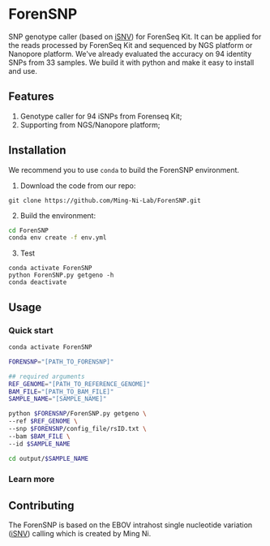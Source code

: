 # ForenSNP
SNP genotype caller (based on [iSNV](https://github.com/generality/iSNV-calling)) for ForenSeq Kit. It can be applied for the reads processed by ForenSeq Kit and sequenced by NGS platform or Nanopore platform. We've already evaluated the accuracy on 94 identity SNPs from 33 samples. We build it with python and make it easy to install and use. 


## Features
1. Genotype caller for 94 iSNPs from Forenseq Kit;
2. Supporting from NGS/Nanopore platform;



## Installation

We recommend you to use `conda` to build the ForenSNP environment.

1. Download the code from our repo:

```
git clone https://github.com/Ming-Ni-Lab/ForenSNP.git
```

2. Build the environment:


```bash
cd ForenSNP
conda env create -f env.yml
```

3. Test

```
conda activate ForenSNP
python ForenSNP.py getgeno -h
conda deactivate
```



## Usage

### Quick start



```bash
conda activate ForenSNP

FORENSNP="[PATH_TO_FORENSNP]"

## required arguments
REF_GENOME="[PATH_TO_REFERENCE_GENOME]"
BAM_FILE="[PATH_TO_BAM_FILE]"
SAMPLE_NAME="[SAMPLE_NAME]"

python $FORENSNP/ForenSNP.py getgeno \
--ref $REF_GENOME \
--snp $FORENSNP/config_file/rsID.txt \
--bam $BAM_FILE \
--id $SAMPLE_NAME

cd output/$SAMPLE_NAME
```



### Learn more







## Contributing

The ForenSNP is based on the EBOV intrahost single nucleotide variation ([iSNV](https://github.com/generality/iSNV-calling])) calling which is created by Ming Ni.  

